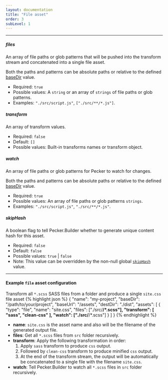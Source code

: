 ```yaml
---
layout: documentation
title: "File asset"
order: 3
subLevel: 1
---
```


----

##### files
An array of file paths or glob patterns that will be pushed into the transform stream and concatenated into a single file asset.

Both the paths and patterns can be absolute paths or relative to the defined [baseDir]({{site.url}}{{site.baseurl}}/configurations/general/#basedir) value.

* Required: `true`
* Possible values: A `string` or an array of `strings` of file paths or glob patterns.
* Examples: `"./src/script.js"`, `["./src/**/*.js"]`.

##### transform
An array of transform values.

* Required: `false`
* Default: `[]`
* Possible values: Built-in transforms names or transform object.

##### watch
An array of file paths or glob patterns for Pecker to watch for changes.

Both the paths and patterns can be absolute paths or relative to the defined [baseDir]({{site.url}}{{site.baseurl}}/configurations/general/#basedir) value.

* Required: `true`
* Possible values: An array of file paths or glob patterns `strings`.
* Examples: `"./src/script.js"`, `"./src/**/*.js"`.


##### skipHash
A boolean flag to tell Pecker.Builder whether to generate unique content hash for this asset.

* Required: `false`
* Default: `false`
* Possible values: `true` | `false`
* Note: This value can be overridden by the non-null global [`skipHash`]({{site.url}}{{site.baseurl}}/configurations/general/#skiphash) value.

----


#### Example `file` asset configuration
Transform all `*.scss` SASS files from a folder and produce a single `site.css` file asset
{% highlight json %}
{
  "name": "my-project",
  "baseDir": "/path/to/your/project",
  "baseUrl": "/assets",
  "destDir": "./dist",
  "assets": [
    {
      "type": "file",
      "name": "site.css",
      "files": ["./src/**/*.scss"],
      "transform": [
        "sass",
        "clean-css"
      ],
      "watch": ["./src/**/*.scss"]
    }
  ]
}
{% endhighlight %}

* **name**: `site.css` is the asset name and also will be the filename of the generated output file.
* **files**: Get all `*.scss` files from `src` folder recursively.
* **transform**: Apply the following transformation in order:
  1. Apply `sass` transform to produce `css` output.
  2. Followed by `clean-css` transform to produce minified `css` output.
  3. At the end of the transform stream, the output will be automatically be concatenated to a single file with the filename `site.css`.
* **watch**: Tell Pecker.Builder to watch all `*.scss` files in `src` folder recursively.